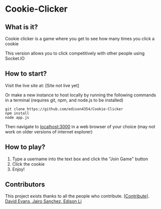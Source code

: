 # Cookie-Clicker

## What is it?
Cookie clicker is a game where you get to see how many times you click a cookie

This version allows you to click competitively with other people using Socket.IO

## How to start?
Visit the live site at: [Site not live yet]

Or make a new instance to host locally by running the following commands in a terminal (requires git, npm, and node.js to be installed)
```
git clone https://github.com/edison4354/Cookie-Clicker
npm install
node app.js
```
Then navigate to [localhost:3000](localhost:3000) in a web browser of your choice (may not work on older versions of internet explorer)

## How to play?
1. Type a username into the text box and click the "Join Game" button
2. Click the cookie
3. Enjoy!

## Contributors
This project exists thanks to all the people who contribute. [[Contribute](CONTRIBUTING.md)].
<a href="https://github.com/edison4354/Cookie-Clicker/graphs/contributors">
David Evans, Jairo Sanchez, Edison Li
</a>
